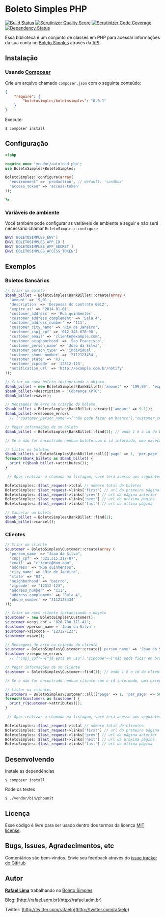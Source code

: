 # Boleto Simples PHP

[![Build Status](http://img.shields.io/travis/BoletoSimples/boletosimples-php.svg)][travis]
[![Scrutinizer Quality Score](https://img.shields.io/scrutinizer/g/BoletoSimples/boletosimples-php.svg)][scrutinizer]
[![Scrutinizer Code Coverage](https://img.shields.io/scrutinizer/coverage/g/BoletoSimples/boletosimples-php.svg)][scrutinizer_coverage]
[![Dependency Status](https://www.versioneye.com/user/projects/54f3d5904f31083e1b000838/badge.svg?style=flat)][versioneye]

[travis]: http://travis-ci.org/BoletoSimples/boletosimples-php
[scrutinizer]: https://scrutinizer-ci.com/g/BoletoSimples/boletosimples-php/
[scrutinizer_coverage]: https://scrutinizer-ci.com/g/BoletoSimples/boletosimples-php/
[versioneye]: https://www.versioneye.com/user/projects/54f3d5904f31083e1b000838

Essa biblioteca é um conjunto de classes em PHP para acessar informações da sua conta no [Boleto Simples](http://boletosimples.com.br) através da [API](http://api.boletosimples.com.br).

## Instalação

### Usando [Composer](https://getcomposer.org/)

Crie um arquivo chamado `composer.json` com o seguinte conteúdo:

```json
{
	"require": {
		"boletosimples/boletosimples": "0.0.1"
	}
}
```

Execute:

    $ composer install

## Configuração

```php
<?php

require_once 'vendor/autoload.php';
use BoletoSimples\BoletoSimples;

BoletoSimples::configure(array(
  "environment" => 'production', // default: 'sandbox'
  "access_token" => 'access-token'
));

?>
```

### Variáveis de ambiente

Você também pode configurar as variáveis de ambiente a seguir e não será necessário chamar `BoletoSimples::configure`

```bash
ENV['BOLETOSIMPLES_ENV']
ENV['BOLETOSIMPLES_APP_ID']
ENV['BOLETOSIMPLES_APP_SECRET']
ENV['BOLETOSIMPLES_ACCESS_TOKEN']
```

## Exemplos

### Boletos Bancários

```php
// Criar um boleto
$bank_billet = BoletoSimples\BankBillet::create(array (
  'amount' => '9,01',
  'description' => 'Despesas do contrato 0012',
  'expire_at' => '2014-01-01',
  'customer_address' => 'Rua quinhentos',
  'customer_address_complement' => 'Sala 4',
  'customer_address_number' => '111',
  'customer_city_name' => 'Rio de Janeiro',
  'customer_cnpj_cpf' => '012.345.678-90',
  'customer_email' => 'cliente@example.com',
  'customer_neighborhood' => 'Sao Francisco',
  'customer_person_name' => 'Joao da Silva',
  'customer_person_type' => 'individual',
  'customer_phone_number' => '2112123434',
  'customer_state' => 'RJ',
  'customer_zipcode' => '12312-123',
  'notification_url' => 'http://example.com.br/notify'
));

// Criar um novo boleto instanciando o objeto
$bank_billet = new BoletoSimples\BankBillet(['amount' => '199,99', 'expire_at' => '2020-01-01']);
$bank_billet->description = 'Cobrança XPTO';
$bank_billet->save();

// Mensagens de erro na criação do boleto
$bank_billet = BoletoSimples\BankBillet::create(['amount' => 9.1]);
$bank_billet->response_errors
  // ["customer_person_name"=>["não pode ficar em branco"],"customer_cnpj_cpf"=>["não pode ficar em branco"],"description"=>["não pode ficar em branco"],"customer_zipcode"=>["não pode ficar em branco"],"expire_at"=>["não pode ficar em branco","não é uma data válida"]]

// Pegar informações de um boleto
$bank_billet = BoletoSimples\BankBillet::find(1); // onde 1 é o id do boleto.

// Se o não for encontrado nenhum boleto com o id informado, uma exceção será levantada com a mensagem 'Not Found'

// Listar os boletos
$bank_billets = BoletoSimples\BankBillet::all(['page' => 1, 'per_page' => 50]);
foreach($bank_billets as $bank_billet) {
  print_r($bank_billet->attributes());
}

 // Após realizar a chamada na listagem, você terá acesso aos seguintes dados:

BoletoSimples::$last_request->total // número total de boletos
BoletoSimples::$last_request->links['first'] // url da primeira página
BoletoSimples::$last_request->links['prev'] // url da página anterior
BoletoSimples::$last_request->links['next'] // url da próxima página
BoletoSimples::$last_request->links['last'] // url da última página

// Cancelar um boleto
$bank_billet = BoletoSimples\BankBillet::find(1);
$bank_billet->cancel();
```

### Clientes

```php
// Criar um cliente
$customer = BoletoSimples\Customer::create(array (
  'person_name' => "Joao da Silva",
  'cnpj_cpf' => "321.315.217-07",
  'email' => "cliente@bom.com",
  'address' => "Rua quinhentos",
  'city_name' => "Rio de Janeiro",
  'state' => "RJ",
  'neighborhood' => "bairro",
  'zipcode' => "12312-123",
  'address_number' => "111",
  'address_complement' => "Sala 4",
  'phone_number' => "2112123434"
));

// Criar um novo cliente instanciando o objeto
$customer = new BoletoSimples\Customer();
$customer->cnpj_cpf = '828.788.171-41';
$customer->person_name = 'Joao da Silva';
$customer->zipcode = '12312-123';
$customer->save();

// Mensagens de erro na criação do cliente
$customer = BoletoSimples\Customer::create(['person_name' => 'Joao da Silva', 'cnpj_cpf' => '321.315.217-07']);
$customer->response_errors
  // ["cnpj_cpf"=>["já está em uso"],"zipcode"=>["não pode ficar em branco"]]

// Pegar informações de um cliente
$customer = BoletoSimples\Customer::find(1); // onde 1 é o id do cliente.

// Se o não for encontrado nenhum cliente com o id informado, uma exceção será levantada com a mensagem 'Not Found'

// Listar os clientes
$customers = BoletoSimples\Customer::all(['page' => 1, 'per_page' => 50]);
foreach($customers as $customer) {
  print_r($customer->attributes());
}

 // Após realizar a chamada na listagem, você terá acesso aos seguintes dados:

BoletoSimples::$last_request->total // número total de clientes
BoletoSimples::$last_request->links['first'] // url da primeira página
BoletoSimples::$last_request->links['prev'] // url da página anterior
BoletoSimples::$last_request->links['next'] // url da próxima página
BoletoSimples::$last_request->links['last'] // url da última página
```

## Desenvolvendo

Instale as dependências

    $ composer install

Rode os testes

    $ ./vendor/bin/phpunit

## Licença

Esse código é livre para ser usado dentro dos termos da licença [MIT license](http://www.opensource.org/licenses/mit-license.php).

## Bugs, Issues, Agradecimentos, etc

Comentários são bem-vindos. Envie seu feedback através do [issue tracker do GitHub](http://github.com/BoletoSimples/boletosimples-php/issues)

## Autor

[**Rafael Lima**](http://github.com/rafaelp) trabalhando no [Boleto Simples](http://boletosimples.com.br)

Blog: [http://rafael.adm.br](http://rafael.adm.br)

Twitter: [http://twitter.com/rafaelp](http://twitter.com/rafaelp)
